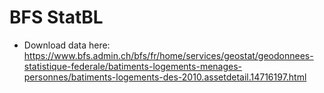 # BFS StatBL

- Download data here: 
https://www.bfs.admin.ch/bfs/fr/home/services/geostat/geodonnees-statistique-federale/batiments-logements-menages-personnes/batiments-logements-des-2010.assetdetail.14716197.html

